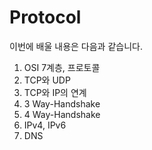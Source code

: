 # Protocol

이번에 배울 내용은 다음과 같습니다.
1. OSI 7계층, 프로토콜
2. TCP와 UDP
3. TCP와 IP의 연계
4. 3 Way-Handshake
5. 4 Way-Handshake
6. IPv4, IPv6
7. DNS

